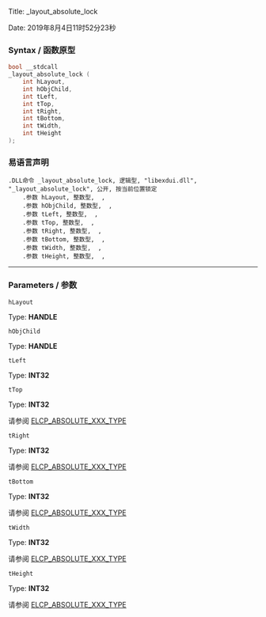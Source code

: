 Title: _layout_absolute_lock

Date: 2019年8月4日11时52分23秒

### Syntax / 函数原型

```C++
bool __stdcall 
_layout_absolute_lock (
    int hLayout,
    int hObjChild,
    int tLeft,
    int tTop,
    int tRight,
    int tBottom,
    int tWidth,
    int tHeight
);
```

### 易语言声明

```Elang
.DLL命令 _layout_absolute_lock, 逻辑型, "libexdui.dll", "_layout_absolute_lock", 公开, 按当前位置锁定
    .参数 hLayout, 整数型,  , 
    .参数 hObjChild, 整数型,  , 
    .参数 tLeft, 整数型,  ,
    .参数 tTop, 整数型,  , 
    .参数 tRight, 整数型,  , 
    .参数 tBottom, 整数型,  , 
    .参数 tWidth, 整数型,  , 
    .参数 tHeight, 整数型,  , 
```

---

### Parameters / 参数

`hLayout`

Type: **HANDLE**

`hObjChild`

Type: **HANDLE**

`tLeft`

Type: **INT32**

`tTop`

Type: **INT32**

请参阅 [ELCP_ABSOLUTE_XXX_TYPE](../../const/ELCP.md)

`tRight`

Type: **INT32**

请参阅 [ELCP_ABSOLUTE_XXX_TYPE](../../const/ELCP.md)

`tBottom`

Type: **INT32**

请参阅 [ELCP_ABSOLUTE_XXX_TYPE](../../const/ELCP.md)

`tWidth`

Type: **INT32**

请参阅 [ELCP_ABSOLUTE_XXX_TYPE](../../const/ELCP.md)

`tHeight`

Type: **INT32**

请参阅 [ELCP_ABSOLUTE_XXX_TYPE](../../const/ELCP.md)
